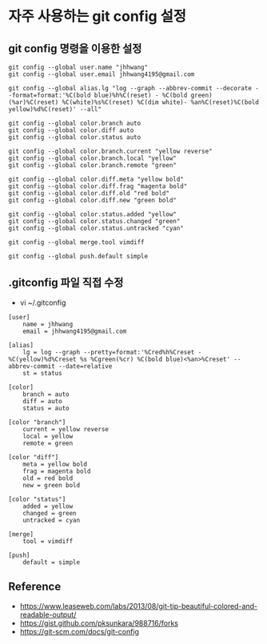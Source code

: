 # 자주 사용하는 git config 설정


## git config 명령을 이용한 설정
```
git config --global user.name "jhhwang"
git config --global user.email jhhwang4195@gmail.com

git config --global alias.lg "log --graph --abbrev-commit --decorate --format=format:'%C(bold blue)%h%C(reset) - %C(bold green)(%ar)%C(reset) %C(white)%s%C(reset) %C(dim white)- %an%C(reset)%C(bold yellow)%d%C(reset)' --all"

git config --global color.branch auto
git config --global color.diff auto
git config --global color.status auto

git config --global color.branch.current "yellow reverse"
git config --global color.branch.local "yellow"
git config --global color.branch.remote "green"

git config --global color.diff.meta "yellow bold"
git config --global color.diff.frag "magenta bold"
git config --global color.diff.old "red bold"
git config --global color.diff.new "green bold"

git config --global color.status.added "yellow"
git config --global color.status.changed "green"
git config --global color.status.untracked "cyan"

git config --global merge.tool vimdiff

git config --global push.default simple
```

## .gitconfig 파일 직접 수정
* vi ~/.gitconfig 
```
[user]
	name = jhhwang
	email = jhhwang4195@gmail.com

[alias]
	lg = log --graph --pretty=format:'%Cred%h%Creset -%C(yellow)%d%Creset %s %Cgreen(%cr) %C(bold blue)<%an>%Creset' --abbrev-commit --date=relative
	st = status

[color]
	branch = auto
	diff = auto
	status = auto

[color "branch"]
	current = yellow reverse
	local = yellow
	remote = green

[color "diff"]
	meta = yellow bold
	frag = magenta bold
	old = red bold
	new = green bold

[color "status"]
	added = yellow
	changed = green
	untracked = cyan

[merge]
	tool = vimdiff

[push]
    default = simple

```

## Reference
* https://www.leaseweb.com/labs/2013/08/git-tip-beautiful-colored-and-readable-output/
* https://gist.github.com/pksunkara/988716/forks
* https://git-scm.com/docs/git-config
